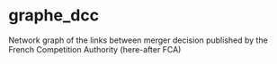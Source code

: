 # graphe_dcc
Network graph of the links between merger decision published by the French Competition Authority (here-after FCA)
